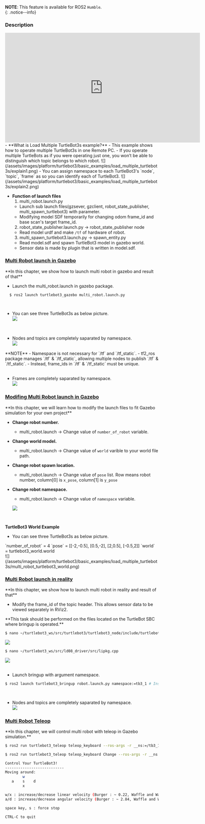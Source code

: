 
**NOTE**: This feature is available for ROS2 `Humble`.  
{: .notice--info}  


### Description  
<iframe width="640" height="360" src="https://www.youtube.com/embed/IVut8qZOrEk" frameborder="0" allow="accelerometer; autoplay; encrypted-media; gyroscope; picture-in-picture" allowfullscreen></iframe>
  - **What is Load Multiple TurtleBot3s example?**  
    - This example shows how to operate multiple TurtleBot3s in one Remote PC.  
    - If you operate multiple TurtleBots as if you were operating just one, you won’t be able to distinguish which topic belongs to which robot.  
    ![](/assets/images/platform/turtlebot3/basic_examples/load_multiple_turtlebot3s/explain1.png)  
    - You can assign namespace to each TurtleBot3's `node`, `topic`, `frame` as so you can identify each of TurtleBot3.  
    ![](/assets/images/platform/turtlebot3/basic_examples/load_multiple_turtlebot3s/explain2.png)  

  - **Function of launch files**  
    1. multi_robot.launch.py  
      - Launch sub launch files(gzsever, gzclient, robot_state_publisher, multi_spawn_turtlebot3) with parameter.  
      - Modifying model SDF temporarily for changing odom frame_id and base scan's target frame_id.  
    2. robot_state_publisher.launch.py → robot_state_publisher node  
      - Read model urdf and make `/tf` of hardware of robot.  
    3. multi_spawn_turtlebot3.launch.py → spawn_entity.py  
      - Read model.sdf and spawn TurtleBot3 model in gazebo world.  
      - Sensor data is made by plugin that is written in model.sdf.  

### [Multi Robot launch in Gazebo](#multi-robot-launch-in-gazebo)  

<div class="notice">  
  **In this chapter, we show how to launch multi robot in gazebo and result of that**  
</div>  

- Launch the multi_robot.launch in gazebo package.  
```bash
  $ ros2 launch turtlebot3_gazebo multi_robot.launch.py  
```  
<br>

- You can see three TurtleBot3s as below picture.  
   ![](/assets/images/platform/turtlebot3/basic_examples/load_multiple_turtlebot3s/multi_robot_gazebo.png)  
<br>

- Nodes and topics are completely saparated by namespace.  
  ![](/assets/images/platform/turtlebot3/basic_examples/load_multiple_turtlebot3s/node_graph_gazebo.png)  

<div class="notice--info">
**NOTE**  
  - Namespace is not necessary for `/tf` and `/tf_static`.  
  - tf2_ros package manages `/tf` & `/tf_static`, allowing multiple nodes to publish `/tf` & `/tf_static`.  
  - Instead, frame_ids in `/tf` & `/tf_static` must be unique.  
</div>
<br>

- Frames are completely saparated by namespace.  
  ![](/assets/images/platform/turtlebot3/basic_examples/load_multiple_turtlebot3s/frames_graph_gazebo.png)  

### [Modifing Multi Robot launch in Gazebo](#modifing-multi-robot-launch)  

<div class="notice">
  **In this chapter, we will learn how to modify the launch files to fit Gazebo simulation for your own project**  
</div>

- **Change robot number.**  
  - multi_robot.launch → Change value of `number_of_robot` variable.  
- **Change world model.**  
  - multi_robot.launch → Change value of `world` varible to your world file path.  
- **Change robot spawn location.**  
  - multi_robot.launch → Change value of `pose` list. Row means robot number, column[0] is `x_pose`, column[1] is `y_pose`  
- **Change robot namespace.**  
  - multi_robot.launch → Change value of `namespace` variable.  

  ![](/assets/images/platform/turtlebot3/basic_examples/load_multiple_turtlebot3s/multi_robot_code.png)  
<br>

**TurtleBot3 World Example**  
- You can see three TurtleBot3s as below picture.  
<div class="notice--info">
  `number_of_robot` = 4  
  `pose` = [[-2,-0.5], [0.5,-2], [2,0.5], [-0.5,2]]  
  `world` = turtlebot3_world.world  
</div>
  ![](/assets/images/platform/turtlebot3/basic_examples/load_multiple_turtlebot3s/multi_robot_turtlebot3_world.png)  


### [Multi Robot launch in reality](#multi-robot-launch-in-reality)  

<div class="notice">
  **In this chapter, we show how to launch multi robot in reality and result of that**  
</div>

- Modify the frame_id of the topic header. This allows sensor data to be viewed separately in RViz2.  
<div class="notice--danger">
  **This task should be performed on the files located on the TurtleBot SBC where bringup is operated.**  
</div>

```bash
$ nano ~/turtlebot3_ws/src/turtlebot3/turtlebot3_node/include/turtlebot3_node/sensors/imu.hpp  
```
  ![](/assets/images/platform/turtlebot3/basic_examples/load_multiple_turtlebot3s/imu_hpp.png)  

```bash
$ nano ~/turtlebot3_ws/src/ld08_driver/src/lipkg.cpp  
```
  ![](/assets/images/platform/turtlebot3/basic_examples/load_multiple_turtlebot3s/lipkg_cpp.png)  
<br>

- Launch bringup with argument namespace.  
```bash
$ ros2 launch turtlebot3_bringup robot.launch.py namespace:=tb3_1 # Insert what you want to use as namespace
```
<br>

- Nodes and topics are completely saparated by namespace.  
  ![](/assets/images/platform/turtlebot3/basic_examples/load_multiple_turtlebot3s/node_graph_reality.png)  



### [Multi Robot Teleop](#multi-robot-teleop)
<div class="notice">
  **In this chapter, we will control multi robot with teleop in Gazebo simulation.**  
</div>

```bash
$ ros2 run turtlebot3_teleop teleop_keyboard --ros-args -r __ns:=/tb3_1 # Change the number to the robot you want to control  
```  
```bash
$ ros2 run turtlebot3_teleop teleop_keyboard Change --ros-args -r __ns:=/tb3_1

Control Your TurtleBot3!
---------------------------
Moving around:
        w
   a    s    d
        x

w/x : increase/decrease linear velocity (Burger : ~ 0.22, Waffle and Waffle Pi : ~ 0.26)
a/d : increase/decrease angular velocity (Burger : ~ 2.84, Waffle and Waffle Pi : ~ 1.82)

space key, s : force stop

CTRL-C to quit
```



[Multi Robot launch in Gazebo]: #multi-robot-launch-in-gazebo 
[Modifing Multi Robot launch in Gazebo]: #modifing-multi-robot-launch  
[Multi Robot launch in reality]: #multi-robot-launch-in-reality  
[Multi Robot Teleop]: #multi-robot-teleop
